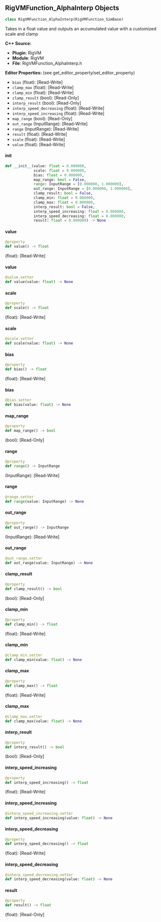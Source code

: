 ## RigVMFunction_AlphaInterp Objects

```python
class RigVMFunction_AlphaInterp(RigVMFunction_SimBase)
```

Takes in a float value and outputs an accumulated value with a customized scale and clamp

**C++ Source:**

- **Plugin**: RigVM
- **Module**: RigVM
- **File**: RigVMFunction_AlphaInterp.h

**Editor Properties:** (see get_editor_property/set_editor_property)

- ``bias`` (float):  [Read-Write]
- ``clamp_max`` (float):  [Read-Write]
- ``clamp_min`` (float):  [Read-Write]
- ``clamp_result`` (bool):  [Read-Only]
- ``interp_result`` (bool):  [Read-Only]
- ``interp_speed_decreasing`` (float):  [Read-Write]
- ``interp_speed_increasing`` (float):  [Read-Write]
- ``map_range`` (bool):  [Read-Only]
- ``out_range`` (InputRange):  [Read-Write]
- ``range`` (InputRange):  [Read-Write]
- ``result`` (float):  [Read-Write]
- ``scale`` (float):  [Read-Write]
- ``value`` (float):  [Read-Write]

<a id="unreal.RigVMFunction_AlphaInterp.__init__"></a>

#### __init__

```python
def __init__(value: float = 0.000000,
             scale: float = 0.000000,
             bias: float = 0.000000,
             map_range: bool = False,
             range: InputRange = [0.000000, 1.000000],
             out_range: InputRange = [0.000000, 1.000000],
             clamp_result: bool = False,
             clamp_min: float = 0.000000,
             clamp_max: float = 0.000000,
             interp_result: bool = False,
             interp_speed_increasing: float = 0.000000,
             interp_speed_decreasing: float = 0.000000,
             result: float = 0.000000) -> None
```

<a id="unreal.RigVMFunction_AlphaInterp.value"></a>

#### value

```python
@property
def value() -> float
```

(float):  [Read-Write]

<a id="unreal.RigVMFunction_AlphaInterp.value"></a>

#### value

```python
@value.setter
def value(value: float) -> None
```

<a id="unreal.RigVMFunction_AlphaInterp.scale"></a>

#### scale

```python
@property
def scale() -> float
```

(float):  [Read-Write]

<a id="unreal.RigVMFunction_AlphaInterp.scale"></a>

#### scale

```python
@scale.setter
def scale(value: float) -> None
```

<a id="unreal.RigVMFunction_AlphaInterp.bias"></a>

#### bias

```python
@property
def bias() -> float
```

(float):  [Read-Write]

<a id="unreal.RigVMFunction_AlphaInterp.bias"></a>

#### bias

```python
@bias.setter
def bias(value: float) -> None
```

<a id="unreal.RigVMFunction_AlphaInterp.map_range"></a>

#### map_range

```python
@property
def map_range() -> bool
```

(bool):  [Read-Only]

<a id="unreal.RigVMFunction_AlphaInterp.range"></a>

#### range

```python
@property
def range() -> InputRange
```

(InputRange):  [Read-Write]

<a id="unreal.RigVMFunction_AlphaInterp.range"></a>

#### range

```python
@range.setter
def range(value: InputRange) -> None
```

<a id="unreal.RigVMFunction_AlphaInterp.out_range"></a>

#### out_range

```python
@property
def out_range() -> InputRange
```

(InputRange):  [Read-Write]

<a id="unreal.RigVMFunction_AlphaInterp.out_range"></a>

#### out_range

```python
@out_range.setter
def out_range(value: InputRange) -> None
```

<a id="unreal.RigVMFunction_AlphaInterp.clamp_result"></a>

#### clamp_result

```python
@property
def clamp_result() -> bool
```

(bool):  [Read-Only]

<a id="unreal.RigVMFunction_AlphaInterp.clamp_min"></a>

#### clamp_min

```python
@property
def clamp_min() -> float
```

(float):  [Read-Write]

<a id="unreal.RigVMFunction_AlphaInterp.clamp_min"></a>

#### clamp_min

```python
@clamp_min.setter
def clamp_min(value: float) -> None
```

<a id="unreal.RigVMFunction_AlphaInterp.clamp_max"></a>

#### clamp_max

```python
@property
def clamp_max() -> float
```

(float):  [Read-Write]

<a id="unreal.RigVMFunction_AlphaInterp.clamp_max"></a>

#### clamp_max

```python
@clamp_max.setter
def clamp_max(value: float) -> None
```

<a id="unreal.RigVMFunction_AlphaInterp.interp_result"></a>

#### interp_result

```python
@property
def interp_result() -> bool
```

(bool):  [Read-Only]

<a id="unreal.RigVMFunction_AlphaInterp.interp_speed_increasing"></a>

#### interp_speed_increasing

```python
@property
def interp_speed_increasing() -> float
```

(float):  [Read-Write]

<a id="unreal.RigVMFunction_AlphaInterp.interp_speed_increasing"></a>

#### interp_speed_increasing

```python
@interp_speed_increasing.setter
def interp_speed_increasing(value: float) -> None
```

<a id="unreal.RigVMFunction_AlphaInterp.interp_speed_decreasing"></a>

#### interp_speed_decreasing

```python
@property
def interp_speed_decreasing() -> float
```

(float):  [Read-Write]

<a id="unreal.RigVMFunction_AlphaInterp.interp_speed_decreasing"></a>

#### interp_speed_decreasing

```python
@interp_speed_decreasing.setter
def interp_speed_decreasing(value: float) -> None
```

<a id="unreal.RigVMFunction_AlphaInterp.result"></a>

#### result

```python
@property
def result() -> float
```

(float):  [Read-Only]

<a id="unreal.RigUnit_AlphaInterp"></a>